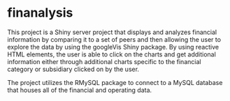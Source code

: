 # finanalysis

This project is a Shiny server project that displays and analyzes financial information by comparing it to a set of peers and then 
allowing the user to explore the data by using the googleVis Shiny package.  By using reactive HTML elements, the user is able to click
on the charts and get additional information either through additional charts specific to the financial category or subsidiary
clicked on by the user.

The project utilizes the RMySQL package to connect to a MySQL database that houses all of the financial and operating data.
